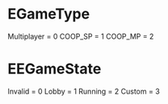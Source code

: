 # EGameType

Multiplayer = 0
COOP_SP = 1
COOP_MP = 2

# EEGameState

Invalid = 0
Lobby = 1
Running = 2
Custom = 3
